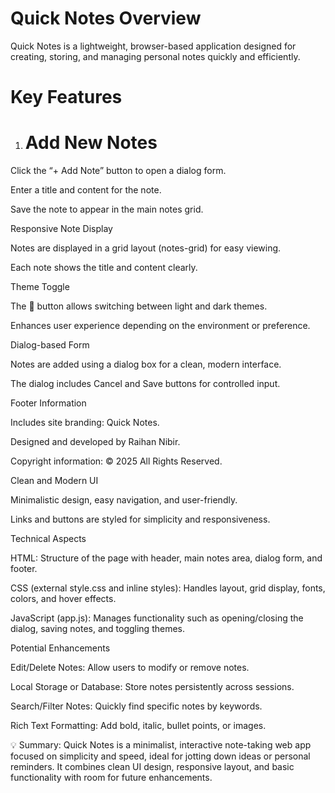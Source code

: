 # Quick Notes Overview #

Quick Notes is a lightweight, browser-based application designed for creating, storing, and managing personal notes quickly and efficiently.



# Key Features #

1) # Add New Notes #

Click the “+ Add Note” button to open a dialog form.

Enter a title and content for the note.

Save the note to appear in the main notes grid.

Responsive Note Display

Notes are displayed in a grid layout (notes-grid) for easy viewing.

Each note shows the title and content clearly.

Theme Toggle

The 🌙 button allows switching between light and dark themes.

Enhances user experience depending on the environment or preference.

Dialog-based Form

Notes are added using a dialog box for a clean, modern interface.

The dialog includes Cancel and Save buttons for controlled input.

Footer Information

Includes site branding: Quick Notes.

Designed and developed by Raihan Nibir.

Copyright information: © 2025 All Rights Reserved.

Clean and Modern UI

Minimalistic design, easy navigation, and user-friendly.

Links and buttons are styled for simplicity and responsiveness.

Technical Aspects

HTML: Structure of the page with header, main notes area, dialog form, and footer.

CSS (external style.css and inline styles): Handles layout, grid display, fonts, colors, and hover effects.

JavaScript (app.js): Manages functionality such as opening/closing the dialog, saving notes, and toggling themes.

Potential Enhancements

Edit/Delete Notes: Allow users to modify or remove notes.

Local Storage or Database: Store notes persistently across sessions.

Search/Filter Notes: Quickly find specific notes by keywords.

Rich Text Formatting: Add bold, italic, bullet points, or images.

💡 Summary:
Quick Notes is a minimalist, interactive note-taking web app focused on simplicity and speed, ideal for jotting down ideas or personal reminders. It combines clean UI design, responsive layout, and basic functionality with room for future enhancements.
